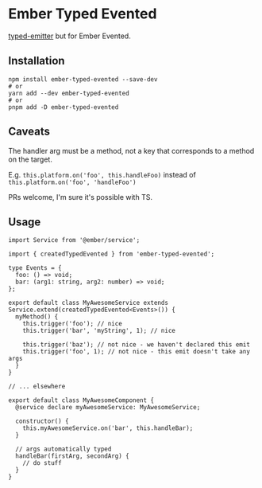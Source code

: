 # Ember Typed Evented
[typed-emitter](https://github.com/andywer/typed-emitter) but for Ember Evented.

## Installation
```
npm install ember-typed-evented --save-dev
# or
yarn add --dev ember-typed-evented
# or
pnpm add -D ember-typed-evented
```

## Caveats
The handler arg must be a method, not a key that corresponds to a method on the target.

E.g. `this.platform.on('foo', this.handleFoo)` instead of `this.platform.on('foo', 'handleFoo')`

PRs welcome, I'm sure it's possible with TS.

## Usage
```
import Service from '@ember/service';

import { createdTypedEvented } from 'ember-typed-evented';

type Events = {
  foo: () => void;
  bar: (arg1: string, arg2: number) => void;
};

export default class MyAwesomeService extends Service.extend(createdTypedEvented<Events>()) {
  myMethod() {
    this.trigger('foo'); // nice
    this.trigger('bar', 'myString', 1); // nice

    this.trigger('baz'); // not nice - we haven't declared this emit
    this.trigger('foo', 1); // not nice - this emit doesn't take any args
  }
}

// ... elsewhere

export default class MyAwesomeComponent {
  @service declare myAwesomeService: MyAwesomeService;

  constructor() {
    this.myAwesomeService.on('bar', this.handleBar);
  }

  // args automatically typed
  handleBar(firstArg, secondArg) {
    // do stuff
  }
}
```
